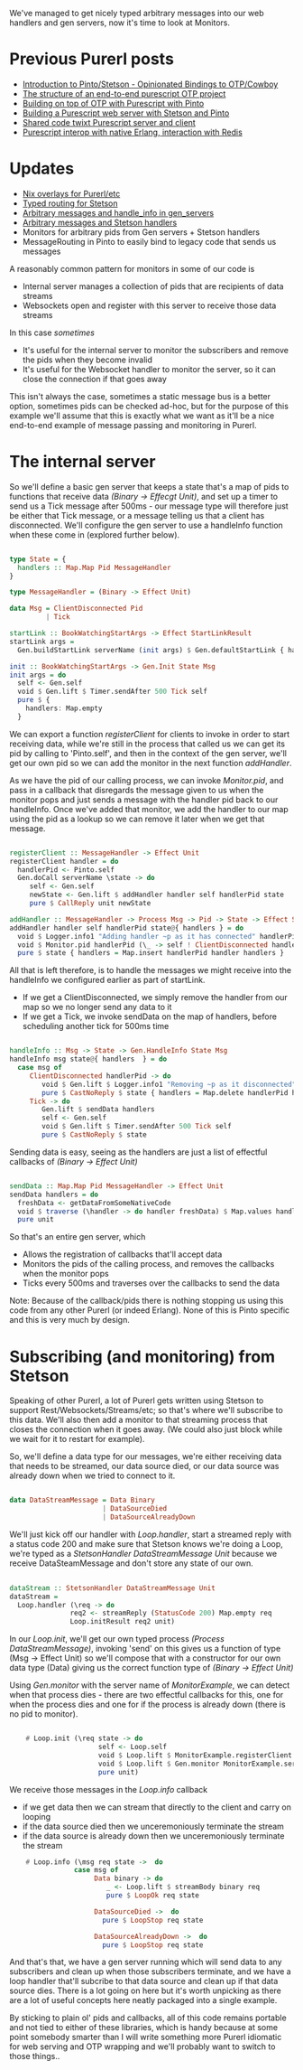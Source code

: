 We've managed to get nicely typed arbitrary messages into our web handlers and gen servers, now it's time to look at Monitors.

# Previous Purerl posts

- [Introduction to Pinto/Stetson - Opinionated Bindings to OTP/Cowboy](/entries/introducing-pinto-and-stetson---opinionated-purescript-bindings-to-otp-and-cowboy.html)
- [The structure of an end-to-end purescript OTP project](/entries/the-structure-of-an-end-to-end-purescript-otp-project.html)
- [Building on top of OTP with Purescript with Pinto](/entries/building-on-top-of-otp-with-purescript-with-pinto.html)
- [Building a Purescript web server with Stetson and Pinto](/entries/building-a-purescript-web-server-with-stetson-and-pinto.html)
- [Shared code twixt Purescript server and client](/entries/shared-code-twixt-purescript-server-and-client.html)
- [Purescript interop with native Erlang, interaction with Redis](/entries/purescript-interop-with-native-erlang---interacting-with-redis.html)

# Updates

- [Nix overlays for Purerl/etc](/entries/updates-to-pinto+stetson---purerl-in-progress.html)
- [Typed routing for Stetson](/entries/purerl-updates---typed-routes-in-stetson.html)
- [Arbitrary messages and handle_info in gen_servers](/entries/purerl-updates---arbitrary-messages-and-handle_info-in-gen-servers.html)
- [Arbitrary messages and Stetson handlers](/entries/purerl-updates---arbitrary-messages-and-stetson-handlers.html)
- Monitors for arbitrary pids from Gen servers + Stetson handlers
- MessageRouting in Pinto to easily bind to legacy code that sends us messages

A reasonably common pattern for monitors in some of our code is

- Internal server manages a collection of pids that are recipients of data streams
- Websockets open and register with this server to receive those data streams

In this case *sometimes*

- It's useful for the internal server to monitor the subscribers and remove the pids when they become invalid
- It's useful for the Websocket handler to monitor the server, so it can close the connection if that goes away

This isn't always the case, sometimes a static message bus is a better option, sometimes pids can be checked ad-hoc, but for the purpose of this example we'll assume that this is exactly what we want as it'll be a nice end-to-end example of message passing and monitoring in Purerl.

# The internal server

So we'll define a basic gen server that keeps a state that's a map of pids to functions that receive data *(Binary -> Effecgt Unit)*, and set up a timer to send us a Tick message after 500ms - our message type will therefore just be either that Tick message, or a message telling us that a client has disconnected. We'll configure the gen server to use a handleInfo function when these come in (explored further below).


```haskell

type State = {
  handlers :: Map.Map Pid MessageHandler
}

type MessageHandler = (Binary -> Effect Unit)

data Msg = ClientDisconnected Pid
         | Tick

startLink :: BookWatchingStartArgs -> Effect StartLinkResult
startLink args =
  Gen.buildStartLink serverName (init args) $ Gen.defaultStartLink { handleInfo = handleInfo }

init :: BookWatchingStartArgs -> Gen.Init State Msg
init args = do
  self <- Gen.self
  void $ Gen.lift $ Timer.sendAfter 500 Tick self
  pure $ {
    handlers: Map.empty
  }

```

We can export a function *registerClient* for clients to invoke in order to start receiving data, while we're still in the process that called us we can get its pid by calling to 'Pinto.self', and then in the context of the gen server, we'll get our own pid so we can add the monitor in the next function *addHandler*.

As we have the pid of our calling process, we can invoke *Monitor.pid*, and pass in a callback that disregards the message given to us when the monitor pops and just sends a message with the handler pid back to our handleInfo. Once we've added that monitor, we add the handler to our map using the pid as a lookup so we can remove it later when we get that message.

```haskell

registerClient :: MessageHandler -> Effect Unit
registerClient handler = do
  handlerPid <- Pinto.self
  Gen.doCall serverName \state -> do
     self <- Gen.self
     newState <- Gen.lift $ addHandler handler self handlerPid state
     pure $ CallReply unit newState

addHandler :: MessageHandler -> Process Msg -> Pid -> State -> Effect State
addHandler handler self handlerPid state@{ handlers } = do
  void $ Logger.info1 "Adding handler ~p as it has connected" handlerPid
  void $ Monitor.pid handlerPid (\_ -> self ! ClientDisconnected handlerPid)
  pure $ state { handlers = Map.insert handlerPid handler handlers }

```

All that is left therefore, is to handle the messages we might receive into the handleInfo we configured earlier as part of startLink. 

- If we get a ClientDisconnected, we simply remove the handler from our map so we no longer send any data to it
- If we get a Tick, we invoke sendData on the map of handlers, before scheduling another tick for 500ms time

```haskell

handleInfo :: Msg -> State -> Gen.HandleInfo State Msg
handleInfo msg state@{ handlers  } = do
  case msg of
     ClientDisconnected handlerPid -> do
        void $ Gen.lift $ Logger.info1 "Removing ~p as it disconnected" handlerPid
        pure $ CastNoReply $ state { handlers = Map.delete handlerPid handlers }
     Tick -> do
        Gen.lift $ sendData handlers
        self <- Gen.self
        void $ Gen.lift $ Timer.sendAfter 500 Tick self
        pure $ CastNoReply $ state 

```

Sending data is easy, seeing as the handlers are just a list of effectful callbacks of *(Binary -> Effect Unit)*

```haskell

sendData :: Map.Map Pid MessageHandler -> Effect Unit
sendData handlers = do
  freshData <- getDataFromSomeNativeCode
  void $ traverse (\handler -> do handler freshData) $ Map.values handlers 
  pure unit

```

So that's an entire gen server, which 

- Allows the registration of callbacks that'll accept data
- Monitors the pids of the calling process, and removes the callbacks when the monitor pops
- Ticks every 500ms and traverses over the callbacks to send the data

Note: Because of the callback/pids there is nothing stopping us using this code from any other Purerl (or indeed Erlang). None of this is Pinto specific and this is very much by design.

# Subscribing (and monitoring) from Stetson

Speaking of other Purerl, a lot of Purerl gets written using Stetson to support Rest/Websockets/Streams/etc; so that's where we'll subscribe to this data. We'll also then add a monitor to that streaming process that closes the connection when it goes away. (We could also just block while we wait for it to restart for example).

So, we'll define a data type for our messages, we're either receiving data that needs to be streamed, our data source died, or our data source was already down when we tried to connect to it.


```haskell

data DataStreamMessage = Data Binary
                       | DataSourceDied
                       | DataSourceAlreadyDown


```

We'll just kick off our handler with *Loop.handler*, start a streamed reply with a status code 200 and make sure that Stetson knows we're doing a Loop, we're typed as a *StetsonHandler DataStreamMessage Unit* because we receive DataSteamMessage and don't store any state of our own.

```haskell
                                           
dataStream :: StetsonHandler DataStreamMessage Unit
dataStream =
  Loop.handler (\req -> do
               req2 <- streamReply (StatusCode 200) Map.empty req
               Loop.initResult req2 unit)

```

In our *Loop.init*, we'll get our own typed process *(Process DataStreamMessage)*, invoking 'send' on this gives us a function of type (Msg -> Effect Unit) so we'll compose that with a constructor for our own data type (Data) giving us the correct function type of *(Binary -> Effect Unit)*

Using *Gen.monitor* with the server name of *MonitorExample*, we can detect when that process dies - there are two effectful callbacks for this, one for when the process dies and one for if the process is already down (there is no pid to monitor). 


```haskell

    # Loop.init (\req state -> do 
                      self <- Loop.self
                      void $ Loop.lift $ MonitorExample.registerClient $ send self <<< Data
                      void $ Loop.lift $ Gen.monitor MonitorExample.serverName (\_ -> send self DataSourceDied) (send self DataSourceAlreadyDown)
                      pure unit)

```

We receive those messages in the *Loop.info* callback

- if we get data then we can stream that directly to the client and carry on looping
- if the data source died then we unceremoniously terminate the stream
- if the data source is already down then we unceremoniously terminate the stream

```haskell
    # Loop.info (\msg req state ->  do
                case msg of
                     Data binary -> do
                        _ <- Loop.lift $ streamBody binary req
                        pure $ LoopOk req state

                     DataSourceDied ->  do
                       pure $ LoopStop req state

                     DataSourceAlreadyDown ->  do
                       pure $ LoopStop req state

```

And that's that, we have a gen server running which will send data to any subscribers and clean up when those subscribers terminate, and we have a loop handler that'll subcribe to that data source and clean up if that data source dies. There is a lot going on here but it's worth unpicking as there are a lot of useful concepts here neatly packaged into a single example.

By sticking to plain ol' pids and callbacks, all of this code remains portable and not tied to either of these libraries, which is handy because at some point somebody smarter than I will write something more Purerl idiomatic for web serving and OTP wrapping and we'll probably want to switch to those things..
